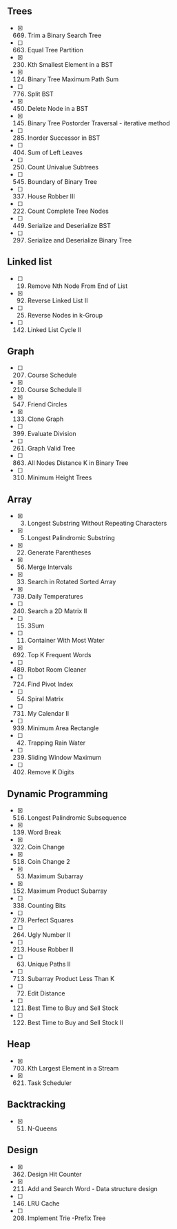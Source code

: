 ## Trees
- [x] 669. Trim a Binary Search Tree
- [ ] 663. Equal Tree Partition
- [x] 230. Kth Smallest Element in a BST
- [x] 124. Binary Tree Maximum Path Sum
- [ ] 776. Split BST
- [x] 450. Delete Node in a BST
- [x] 145. Binary Tree Postorder Traversal - iterative method
- [ ] 285. Inorder Successor in BST
- [ ] 404. Sum of Left Leaves
- [ ] 250. Count Univalue Subtrees
- [ ] 545. Boundary of Binary Tree
- [ ] 337. House Robber III
- [ ] 222. Count Complete Tree Nodes
- [ ] 449. Serialize and Deserialize BST
- [ ] 297. Serialize and Deserialize Binary Tree

## Linked list
- [ ] 19. Remove Nth Node From End of List
- [x] 92. Reverse Linked List II
- [ ] 25. Reverse Nodes in k-Group
- [ ] 142. Linked List Cycle II

## Graph
- [ ] 207. Course Schedule
- [x] 210. Course Schedule II
- [x] 547. Friend Circles
- [x] 133. Clone Graph
- [ ] 399. Evaluate Division
- [ ] 261. Graph Valid Tree
- [ ] 863. All Nodes Distance K in Binary Tree
- [ ] 310. Minimum Height Trees

## Array
- [x] 3. Longest Substring Without Repeating Characters
- [x] 5. Longest Palindromic Substring
- [x] 22. Generate Parentheses
- [x] 56. Merge Intervals
- [x] 33. Search in Rotated Sorted Array
- [x] 739. Daily Temperatures
- [ ] 240. Search a 2D Matrix II
- [ ] 15. 3Sum
- [ ] 11. Container With Most Water
- [x] 692. Top K Frequent Words
- [ ] 489. Robot Room Cleaner
- [ ] 724. Find Pivot Index
- [ ] 54. Spiral Matrix
- [ ] 731. My Calendar II
- [ ] 939. Minimum Area Rectangle
- [ ] 42. Trapping Rain Water
- [ ] 239. Sliding Window Maximum
- [ ] 402. Remove K Digits

## Dynamic Programming
- [x] 516. Longest Palindromic Subsequence
- [x] 139. Word Break
- [x] 322. Coin Change
- [x] 518. Coin Change 2
- [x] 53. Maximum Subarray
- [x] 152. Maximum Product Subarray
- [ ] 338. Counting Bits
- [ ] 279. Perfect Squares
- [ ] 264. Ugly Number II
- [ ] 213. House Robber II
- [ ] 63. Unique Paths II
- [ ] 713. Subarray Product Less Than K
- [ ] 72. Edit Distance
- [ ] 121. Best Time to Buy and Sell Stock
- [ ] 122. Best Time to Buy and Sell Stock II

## Heap
- [x] 703. Kth Largest Element in a Stream
- [x] 621. Task Scheduler

## Backtracking
- [x] 51. N-Queens

## Design
- [x] 362. Design Hit Counter
- [x] 211. Add and Search Word - Data structure design
- [ ] 146. LRU Cache
- [ ] 208. Implement Trie -Prefix Tree
